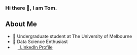 ### Hi there 👋, I am Tom.

## About Me
* 🌱 Undergraduate student at The University of Melbourne
* :gem: Data Science Enthusiast
* <img src="https://beloservice.files.wordpress.com/2016/03/herrmans-linkedin-logo-500x500.png" 
width="15" height="15"/><a href="https://www.linkedin.com/in/ztom/"> ‏‏‎ ‎‏‏‎LinkedIn Profile</a>
